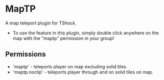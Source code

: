 # MapTP
A map teleport plugin for TShock.

- To use the feature in this plugin, simply double click anywhere on the map with the "maptp" permission in your group!

## Permissions
- 'maptp' - teleports player on map excluding solid tiles.
- 'maptp.noclip' - teleports player through and on solid tiles on map.
